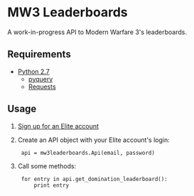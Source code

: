 # MW3 Leaderboards

A work-in-progress API to Modern Warfare 3's leaderboards.

## Requirements

 - [Python 2.7][python]
     - [pyquery]
     - [Requests][requests]

[pyquery]: https://bitbucket.org/olauzanne/pyquery/
[python]: http://python.org/
[requests]: http://docs.python-requests.org/en/latest/index.html

## Usage

1. [Sign up for an Elite account][elite]
2. Create an API object with your Elite account's login:

        api = mw3leaderboards.Api(email, password)

3. Call some methods:

        for entry in api.get_domination_leaderboard():
            print entry

[elite]: https://elite.callofduty.com/account/create
